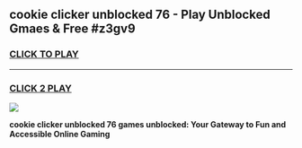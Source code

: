 
## cookie clicker unblocked 76 - Play Unblocked Gmaes & Free #z3gv9
<h3>
<a href="https://news.freeplayer.one?title=cookie_clicker_unblocked_76&ref=26F">CLICK TO PLAY</a></h3>
<hr>

<h3>
<a href="https://news.freeplayer.one?title=cookie_clicker_unblocked_76&ref=26F">CLICK 2 PLAY</a>
  
</h3>

<a href="https://news.freeplayer.one?title=cookie_clicker_unblocked_76&ref=26F/"><img src="https://clearcache.store/games.png"></a>


**cookie clicker unblocked 76 games unblocked: Your Gateway to Fun and Accessible Online Gaming**
